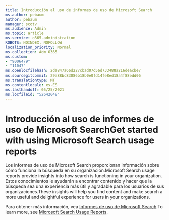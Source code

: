 ```yaml
---
title: Introducción al uso de informes de uso de Microsoft Search
ms.author: pebaum
author: pebaum
manager: scotv
ms.audience: Admin
ms.topic: article
ms.service: o365-administration
ROBOTS: NOINDEX, NOFOLLOW
localization_priority: Normal
ms.collection: Adm_O365
ms.custom:
- "9006479"
- "11047"
ms.openlocfilehash: 2da847a66d227cbad07d56d733488a216deacbe7
ms.sourcegitcommit: 29a88bc83086b18b0e0fd14fe8ed18a4f88edd06
ms.translationtype: MT
ms.contentlocale: es-ES
ms.lasthandoff: 05/25/2021
ms.locfileid: "52642048"
---
```

# <a name="get-started-with-using-microsoft-search-usage-reports"></a><span data-ttu-id="adea2-102">Introducción al uso de informes de uso de Microsoft Search</span><span class="sxs-lookup"><span data-stu-id="adea2-102">Get started with using Microsoft Search usage reports</span></span>

<span data-ttu-id="adea2-103">Los informes de uso de Microsoft Search proporcionan información sobre cómo funciona la búsqueda en su organización.</span><span class="sxs-lookup"><span data-stu-id="adea2-103">Microsoft Search usage reports provide insights into how search is functioning in your organization.</span></span> <span data-ttu-id="adea2-104">Estos conocimientos le ayudarán a encontrar contenido y hacer que la búsqueda sea una experiencia más útil y agradable para los usuarios de sus organizaciones.</span><span class="sxs-lookup"><span data-stu-id="adea2-104">These insights will help you find content and make search a more useful and delightful experience for users in your organizations.</span></span>

<span data-ttu-id="adea2-105">Para obtener más información, vea [Informes de uso de Microsoft Search](https://go.microsoft.com/fwlink/?linkid=2152048).</span><span class="sxs-lookup"><span data-stu-id="adea2-105">To learn more, see [Microsoft Search Usage Reports](https://go.microsoft.com/fwlink/?linkid=2152048).</span></span>
